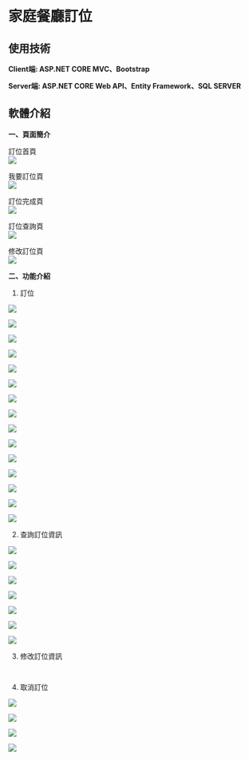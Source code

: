 # 家庭餐廳訂位

## 使用技術
**Client端: ASP.NET CORE MVC、Bootstrap**  

**Server端: ASP.NET CORE Web API、Entity Framework、SQL SERVER**



## 軟體介紹  

**一、頁面簡介**  

訂位首頁  
![](https://github.com/huaiminhu/Project_Reservation/blob/main/Pics/0111/%E9%A6%96%E9%A0%811.png)  


我要訂位頁  
![](https://github.com/huaiminhu/Project_Reservation/blob/main/Pics/%E8%A8%82%E4%BD%8D%E9%A0%811.png)  


訂位完成頁  
![](https://github.com/huaiminhu/Project_Reservation/blob/main/Pics/0111/%E6%88%90%E5%8A%9F1.png)  


訂位查詢頁  
![](https://github.com/huaiminhu/Project_Reservation/blob/main/Pics/%E6%9F%A5%E8%A9%A2%E9%A0%811.png)  


修改訂位頁  
![](https://github.com/huaiminhu/Project_Reservation/blob/main/Pics/0111/%E4%BF%AE%E6%94%B91.png)  


**二、功能介紹**  

1. 訂位  

![](https://github.com/huaiminhu/Project_Reservation/blob/main/Pics/0111/%E9%A6%96%E9%A0%817.png)  

![](https://github.com/huaiminhu/Project_Reservation/blob/main/Pics/%E8%A8%82%E4%BD%8D%E9%A0%812.png)  

![](https://github.com/huaiminhu/Project_Reservation/blob/main/Pics/0111/%E6%88%91%E8%A6%81%E8%A8%82%E4%BD%8D1.png)  

![](https://github.com/huaiminhu/Project_Reservation/blob/main/Pics/0111/%E6%88%91%E8%A6%81%E8%A8%82%E4%BD%8D2.png)  

![](https://github.com/huaiminhu/Project_Reservation/blob/main/Pics/0111/%E6%88%91%E8%A6%81%E8%A8%82%E4%BD%8D3.png)  

![](https://github.com/huaiminhu/Project_Reservation/blob/main/Pics/0111/%E6%88%91%E8%A6%81%E8%A8%82%E4%BD%8D4.png)  

![](https://github.com/huaiminhu/Project_Reservation/blob/main/Pics/0111/%E6%88%91%E8%A6%81%E8%A8%82%E4%BD%8D5.png)  

![](https://github.com/huaiminhu/Project_Reservation/blob/main/Pics/0111/%E9%A9%97%E8%AD%891.png)  

![](https://github.com/huaiminhu/Project_Reservation/blob/main/Pics/0111/%E6%99%82%E6%AE%B5%E5%8D%B3%E6%99%82%E4%BA%BA%E6%95%B81.png)  

![](https://github.com/huaiminhu/Project_Reservation/blob/main/Pics/0111/%E6%99%82%E6%AE%B5%E5%8D%B3%E6%99%82%E4%BA%BA%E6%95%B82.png)  

![](https://github.com/huaiminhu/Project_Reservation/blob/main/Pics/0111/%E6%88%90%E5%8A%9F1.png)  

![](https://github.com/huaiminhu/Project_Reservation/blob/main/Pics/0111/%E9%A6%96%E9%A0%812.png)

![](https://github.com/huaiminhu/Project_Reservation/blob/main/Pics/0111/%E9%A9%97%E8%AD%892.png)  

![](https://github.com/huaiminhu/Project_Reservation/blob/main/Pics/0111/%E9%A9%97%E8%AD%893.png)  

![](https://github.com/huaiminhu/Project_Reservation/blob/main/Pics/0111/%E9%A9%97%E8%AD%894.png)  




2. 查詢訂位資訊

![](https://github.com/huaiminhu/Project_Reservation/blob/main/Pics/0111/%E9%A6%96%E9%A0%818.png)  

![](https://github.com/huaiminhu/Project_Reservation/blob/main/Pics/%E6%9F%A5%E8%A9%A2%E9%A0%812.png)  

![](https://github.com/huaiminhu/Project_Reservation/blob/main/Pics/0111/%E6%9F%A5%E8%A9%A21.png)  

![](https://github.com/huaiminhu/Project_Reservation/blob/main/Pics/0111/%E6%9F%A5%E8%A9%A22.png)  

![](https://github.com/huaiminhu/Project_Reservation/blob/main/Pics/0111/%E6%9F%A5%E4%B8%8D%E5%88%B01.png)  

![](https://github.com/huaiminhu/Project_Reservation/blob/main/Pics/0111/%E6%9F%A5%E4%B8%8D%E5%88%B02.png)  

![](https://github.com/huaiminhu/Project_Reservation/blob/main/Pics/0111/%E6%9F%A5%E4%B8%8D%E5%88%B03.png)  




3. 修改訂位資訊

![]()  

![]()  



4. 取消訂位

![](https://github.com/huaiminhu/Project_Reservation/blob/main/Pics/0111/%E5%8F%96%E6%B6%881.png)  

![](https://github.com/huaiminhu/Project_Reservation/blob/main/Pics/0111/%E5%8F%96%E6%B6%882.png)  

![](https://github.com/huaiminhu/Project_Reservation/blob/main/Pics/0111/%E5%8F%96%E6%B6%883.png)

![](https://github.com/huaiminhu/Project_Reservation/blob/main/Pics/0111/%E5%8F%96%E6%B6%884.png)  
